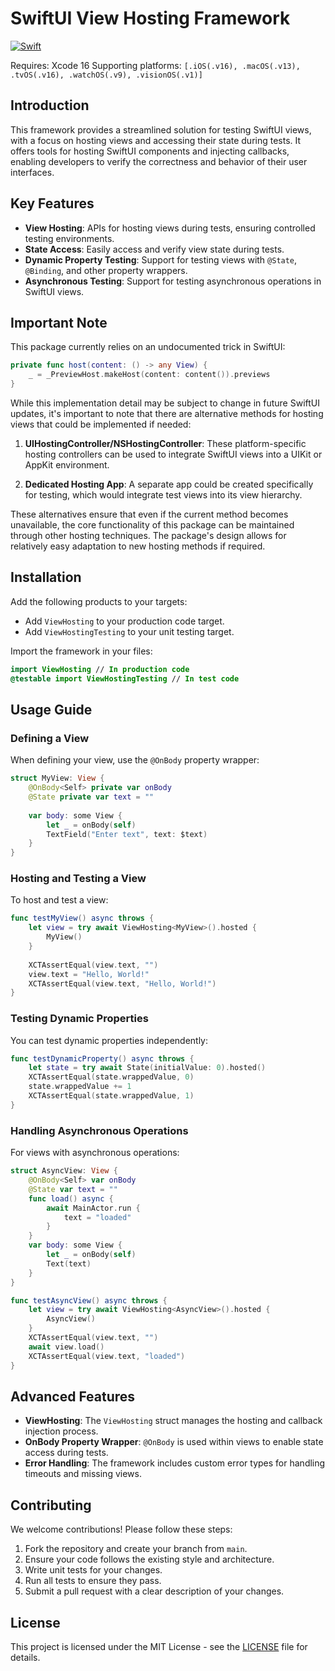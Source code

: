 # SwiftUI View Hosting Framework

[![Swift](https://github.com/sisoje/swiftui-view-hosting/actions/workflows/swift.yml/badge.svg)](https://github.com/sisoje/swiftui-view-hosting/actions/workflows/swift.yml)

Requires: Xcode 16
Supporting platforms: `[.iOS(.v16), .macOS(.v13), .tvOS(.v16), .watchOS(.v9), .visionOS(.v1)]`

## Introduction

This framework provides a streamlined solution for testing SwiftUI views, with a focus on hosting views and accessing their state during tests. It offers tools for hosting SwiftUI components and injecting callbacks, enabling developers to verify the correctness and behavior of their user interfaces.

## Key Features

- **View Hosting**: APIs for hosting views during tests, ensuring controlled testing environments.
- **State Access**: Easily access and verify view state during tests.
- **Dynamic Property Testing**: Support for testing views with `@State`, `@Binding`, and other property wrappers.
- **Asynchronous Testing**: Support for testing asynchronous operations in SwiftUI views.

## Important Note

This package currently relies on an undocumented trick in SwiftUI:

```swift
private func host(content: () -> any View) {
    _ = _PreviewHost.makeHost(content: content()).previews
}
```

While this implementation detail may be subject to change in future SwiftUI updates, it's important to note that there are alternative methods for hosting views that could be implemented if needed:

1. **UIHostingController/NSHostingController**: These platform-specific hosting controllers can be used to integrate SwiftUI views into a UIKit or AppKit environment.

2. **Dedicated Hosting App**: A separate app could be created specifically for testing, which would integrate test views into its view hierarchy.

These alternatives ensure that even if the current method becomes unavailable, the core functionality of this package can be maintained through other hosting techniques. The package's design allows for relatively easy adaptation to new hosting methods if required.

## Installation

Add the following products to your targets:

- Add `ViewHosting` to your production code target.
- Add `ViewHostingTesting` to your unit testing target.

Import the framework in your files:

```swift
import ViewHosting // In production code
@testable import ViewHostingTesting // In test code
```

## Usage Guide

### Defining a View

When defining your view, use the `@OnBody` property wrapper:

```swift
struct MyView: View {
    @OnBody<Self> private var onBody
    @State private var text = ""
    
    var body: some View {
        let _ = onBody(self)
        TextField("Enter text", text: $text)
    }
}
```

### Hosting and Testing a View

To host and test a view:

```swift
func testMyView() async throws {
    let view = try await ViewHosting<MyView>().hosted {
        MyView()
    }
    
    XCTAssertEqual(view.text, "")
    view.text = "Hello, World!"
    XCTAssertEqual(view.text, "Hello, World!")
}
```

### Testing Dynamic Properties

You can test dynamic properties independently:

```swift
func testDynamicProperty() async throws {
    let state = try await State(initialValue: 0).hosted()
    XCTAssertEqual(state.wrappedValue, 0)
    state.wrappedValue += 1
    XCTAssertEqual(state.wrappedValue, 1)
}
```

### Handling Asynchronous Operations

For views with asynchronous operations:

```swift
struct AsyncView: View {
    @OnBody<Self> var onBody
    @State var text = ""
    func load() async {
        await MainActor.run {
            text = "loaded"
        }
    }
    var body: some View {
        let _ = onBody(self)
        Text(text)
    }
}

func testAsyncView() async throws {
    let view = try await ViewHosting<AsyncView>().hosted {
        AsyncView()
    }
    XCTAssertEqual(view.text, "")
    await view.load()
    XCTAssertEqual(view.text, "loaded")
}
```

## Advanced Features

- **ViewHosting**: The `ViewHosting` struct manages the hosting and callback injection process.
- **OnBody Property Wrapper**: `@OnBody` is used within views to enable state access during tests.
- **Error Handling**: The framework includes custom error types for handling timeouts and missing views.

## Contributing

We welcome contributions! Please follow these steps:

1. Fork the repository and create your branch from `main`.
2. Ensure your code follows the existing style and architecture.
3. Write unit tests for your changes.
4. Run all tests to ensure they pass.
5. Submit a pull request with a clear description of your changes.

## License

This project is licensed under the MIT License - see the [LICENSE](LICENSE) file for details.
